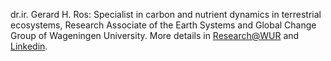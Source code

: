 <!-- Introduction of Gerard H. Ros -->
dr.ir. Gerard H. Ros: Specialist in carbon and nutrient dynamics in terrestrial ecosystems, Research Associate of the Earth Systems and Global Change Group of Wageningen University. More details in [Research@WUR](https://research.wur.nl/en/persons/gerard-ros) and [Linkedin](https://nl.linkedin.com/in/gerard-ros-07972331).